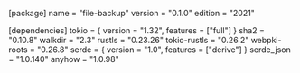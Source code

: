 [package]
name = "file-backup"
version = "0.1.0"
edition = "2021"

[dependencies]
tokio = { version = "1.32", features = ["full"] }
sha2 = "0.10.8"
walkdir = "2.3"
rustls = "0.23.26"
tokio-rustls = "0.26.2"
webpki-roots = "0.26.8"
serde = { version = "1.0", features = ["derive"] }
serde_json = "1.0.140"
anyhow = "1.0.98"